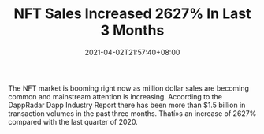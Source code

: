 ﻿---
title: "NFT Sales Increased 2627% In Last 3 Months"
date: 2021-04-02T21:57:40+08:00
lastmod: 2021-04-02T16:45:40+08:00
draft: false
authors: ["Rosalind"]
description: "The NFT market is booming right now as million dollar sales are becoming common and mainstream attention is increasing. According to the DappRadar Dapp Industry Report there has been more than $1.5 billion in transaction volumes in the past three months. Thatí»s an increase of 2627% compared with the last quarter of 2020."
featuredImage: "nft-sales-increased-2627-in-last-3-months.png"
tags: ["Virtual World","Play to Earn"]
categories: ["news"]
news: ["Virtual World"]
weight: 
lightgallery: true
pinned: false
recommend: false
recommend1: false
---

The NFT market is booming right now as million dollar sales are becoming common and mainstream attention is increasing. According to the DappRadar Dapp Industry Report there has been more than $1.5 billion in transaction volumes in the past three months. Thatí»s an increase of 2627% compared with the last quarter of 2020.

<!--more-->

